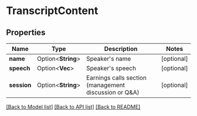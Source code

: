 # TranscriptContent

## Properties

Name | Type | Description | Notes
------------ | ------------- | ------------- | -------------
**name** | Option<**String**> | Speaker's name | [optional]
**speech** | Option<**Vec<String>**> | Speaker's speech | [optional]
**session** | Option<**String**> | Earnings calls section (management discussion or Q&A) | [optional]

[[Back to Model list]](../README.md#documentation-for-models) [[Back to API list]](../README.md#documentation-for-api-endpoints) [[Back to README]](../README.md)


